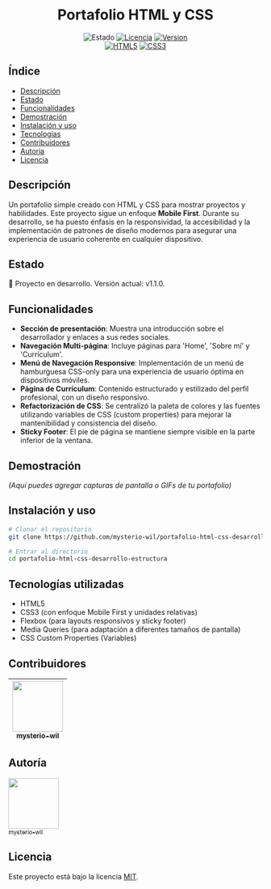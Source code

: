 <h1 align="center">Portafolio HTML y CSS</h1>

<div align="center">
  <!-- Badges de estado, versión, licencia, etc. -->
  <img src="https://img.shields.io/badge/STATUS-En_desarrollo-yellow" alt="Estado">
  <a href="LICENSE"><img src="https://img.shields.io/badge/License-MIT-blue" alt="Licencia"></a>
  <a href="https://github.com/mysterio-wil/portafolio-html-css-desarrollo-estructura/releases" target="_blank" rel="noreferrer noopener nofollow"><img src="https://img.shields.io/badge/version-1.1.0-green" alt="Version"></a>
</div>

<div align="center">
  <!-- Badges de tecnologías -->
  <a href="https://developer.mozilla.org/es/docs/Web/HTML" target="_blank" rel="noreferrer noopener nofollow"><img src="https://img.shields.io/badge/HTML5-E34F26?style=for-the-badge&logo=html5&logoColor=white" alt="HTML5"></a>
  <a href="https://developer.mozilla.org/es/docs/Web/CSS" target="_blank" rel="noreferrer noopener nofollow"><img src="https://img.shields.io/badge/CSS3-1572B6?style=for-the-badge&logo=css3&logoColor=white" alt="CSS3"></a>
</div>

## Índice
* [Descripción](#descripción)
* [Estado](#estado)
* [Funcionalidades](#funcionalidades)
* [Demostración](#demostración)
* [Instalación y uso](#instalación-y-uso)
* [Tecnologías](#tecnologías)
* [Contribuidores](#contribuidores)
* [Autoría](#autoría)
* [Licencia](#licencia)

##  Descripción
Un portafolio simple creado con HTML y CSS para mostrar proyectos y habilidades. Este proyecto sigue un enfoque **Mobile First**. Durante su desarrollo, se ha puesto énfasis en la responsividad, la accesibilidad y la implementación de patrones de diseño modernos para asegurar una experiencia de usuario coherente en cualquier dispositivo.

##  Estado
:construction: Proyecto en desarrollo. Versión actual: v1.1.0.

##  Funcionalidades
- **Sección de presentación**: Muestra una introducción sobre el desarrollador y enlaces a sus redes sociales.
- **Navegación Multi-página**: Incluye páginas para 'Home', 'Sobre mí' y 'Currículum'.
- **Menú de Navegación Responsive**: Implementación de un menú de hamburguesa CSS-only para una experiencia de usuario óptima en dispositivos móviles.
- **Página de Currículum**: Contenido estructurado y estilizado del perfil profesional, con un diseño responsivo.
- **Refactorización de CSS**: Se centralizó la paleta de colores y las fuentes utilizando variables de CSS (custom properties) para mejorar la mantenibilidad y consistencia del diseño.
- **Sticky Footer**: El pie de página se mantiene siempre visible en la parte inferior de la ventana.

##  Demostración
_(Aquí puedes agregar capturas de pantalla o GIFs de tu portafolio)_

##  Instalación y uso
```bash
# Clonar el repositorio
git clone https://github.com/mysterio-wil/portafolio-html-css-desarrollo-estructura.git

# Entrar al directorio
cd portafolio-html-css-desarrollo-estructura
```

##  Tecnologías utilizadas
- HTML5
- CSS3 (con enfoque Mobile First y unidades relativas)
- Flexbox (para layouts responsivos y sticky footer)
- Media Queries (para adaptación a diferentes tamaños de pantalla)
- CSS Custom Properties (Variables)

##  Contribuidores
| [<img src="https://github.com/mysterio-wil.png" width="100"><br><sub>mysterio-wil</sub>](https://github.com/mysterio-wil) |
|:--:|

##  Autoría
[<img src="https://github.com/mysterio-wil.png" width="100"><br><sub>mysterio-wil</sub>](https://github.com/mysterio-wil)

##  Licencia
Este proyecto está bajo la licencia [MIT](LICENSE).